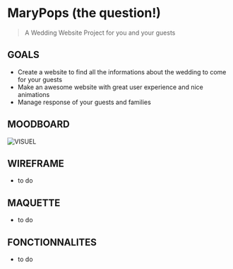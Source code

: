 # MaryPops (the question!)

> A Wedding Website Project for you and your guests

## GOALS

* Create a website to find all the informations about the wedding to come for your guests
* Make an awesome website with great user experience and nice animations
* Manage response of your guests and families

## MOODBOARD

![VISUEL](https://github.com/oliviapycz/MaryPops/raw/master/MOODBOARD.png)

## WIREFRAME

* to do

## MAQUETTE

* to do

## FONCTIONNALITES

* to do